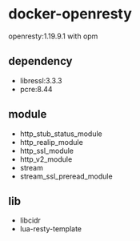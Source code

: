 # docker-openresty

openresty:1.19.9.1 with opm

## dependency

- libressl:3.3.3
- pcre:8.44

## module

- http_stub_status_module
- http_realip_module
- http_ssl_module
- http_v2_module
- stream
- stream_ssl_preread_module

## lib

- libcidr
- lua-resty-template
